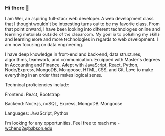 ### Hi there 👋

I am Wei, an aspiring full-stack web developer. A web development class that I thought wouldn't be interesting turns out to be my favorite class. From that point onward, I have been looking into different technologies online and learning materials outside of the classroom. My goal is to polishing my skills and learning more and more technologies in regards to web development. I am now focusing on data engineering.

I have deep knowledge in front-end and back-end, data structures, algorithms, teamwork, and communication. Equipped with Master's degrees in Accounting and Finance. Adept with JavaScript, React, Python, Node/Express, MongoDB, Mongoose, HTML, CSS, and Git. Love to make everything in an order that makes logical sense.

Technical proficiencies include:

Frontend: React, Bootstrap

Backend: Node.js, noSQL, Express, MongoDB, Mongoose

Languages: JavaScript, Python

I’m looking for any opportunities. Feel free to reach me - wcheng2@babson.edu


